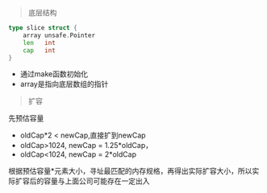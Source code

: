 > 底层结构

```go
type slice struct {
	array unsafe.Pointer
	len   int
	cap   int
}
```

+ 通过make函数初始化
+ array是指向底层数组的指针



> 扩容

先预估容量

+ oldCap*2  < newCap,直接扩到newCap
+ oldCap>1024, newCap = 1.25*oldCap，
+ oldCap<1024, newCap = 2*oldCap

根据预估容量*元素大小，寻址最匹配的内存规格，再得出实际扩容大小，所以实际扩容后的容量与上面公司可能存在一定出入

